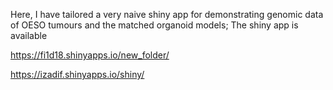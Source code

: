 Here, I have tailored a very naive shiny app for demonstrating genomic data of OESO tumours and the matched organoid models; The shiny app is available 

https://fi1d18.shinyapps.io/new_folder/

https://izadif.shinyapps.io/shiny/
